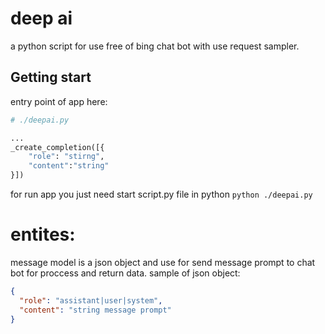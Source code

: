 # deep ai
a python script for use free of bing chat bot with use request sampler.

## Getting start
entry point of app here:
```python
# ./deepai.py

...
_create_completion([{
    "role": "stirng",
    "content":"string"
}])
```

for run app you just need start script.py file in python
`python ./deepai.py`

# entites:
message model is a json object and use for send message prompt to chat bot 
for proccess and return data. sample of json object:
```json
{
  "role": "assistant|user|system",
  "content": "string message prompt"
}
```

